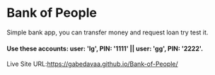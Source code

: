 # Bank of People

Simple bank app, you can transfer money and request loan try test it.

#### Use these accounts: user: 'lg', PIN: '1111' || user: 'gg', PIN: '2222'.
                    
 
Live Site URL:https://gabedavaa.github.io/Bank-of-People/
